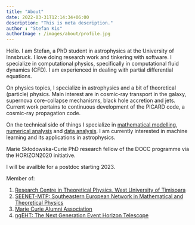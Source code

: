 ```yaml
---
title: "About"
date: 2022-03-31T12:14:34+06:00
description: "This is meta description."
author : "Stefan Kis"
authorImage : /images/about/profile.jpg
---
```


Hello. I am Stefan, a PhD student in astrophysics at the University of Innsbruck. I love doing research work and tinkering with software. I specialize in computational physics, specifically in computational fluid dynamics (CFD). I am experienced in dealing with partial differential equations.

On physics topics, I specialize in astrophysics and a bit of theoretical (particle) physics. Main interest are in cosmic-ray transport in the galaxy, supernova core-collapse mechanisms, black hole accretion and jets. Current work pertains to continuous development of the PICARD code, a cosmic-ray propagation code.

On the technical side of things I specialize in [mathematical modelling](https://www.mathscareers.org.uk/what-is-mathematical-modelling/), [numerical analysis](https://www.britannica.com/science/numerical-analysis) and [data analysis](https://ori.hhs.gov/education/products/n_illinois_u/datamanagement/datopic.html). I am currently interested in machine learning and its applications in astrophysics.

Marie Skłodowska-Curie PhD research fellow of the DOCC programme via the HORIZON2020 initiative. 

I will be availble for a postdoc starting 2023.

Member of:
1. [Research Centre in Theoretical Physics, West University of Timisoara](https://physics.uvt.ro/~cota/CCFT/index.html)
2. [SEENET-MTP: Southeastern European Network in Mathematical and Theoretical Physics](https://www.seenet-mtp.info/member-profile?member=1698)
3. [Marie Curie Alumni Association](https://www.mariecuriealumni.eu)
4. [ngEHT: The Next Generation Event Horizon Telescope](https://www.ngeht.org)

